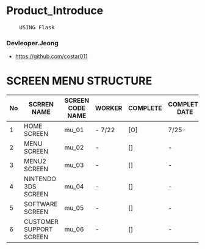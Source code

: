 # Product_Introduce

<pre>
    USING Flask
</pre>

### Devleoper.Jeong

- https://github.com/costar011

# SCREEN MENU STRUCTURE

| No  | SCRREN NAME             | SCREEN CODE NAME | WORKER | COMPLETE | COMPLETE DATE |
| :-- | ----------------------- | ---------------- | ------ | -------- | ------------- |
| 1   | HOME SCREEN             | mu_01            | - 7/22 | [O]      | 7/25-         |
| 2   | MENU SCREEN             | mu_02            | -      | []       | -             |
| 3   | MENU2 SCREEN            | mu_03            | -      | []       | -             |
| 4   | NINTENDO 3DS SCREEN     | mu_04            | -      | []       | -             |
| 5   | SOFTWARE SCREEN         | mu_05            | -      | []       | -             |
| 6   | CUSTOMER SUPPORT SCREEN | mu_06            | -      | []       | -             |

